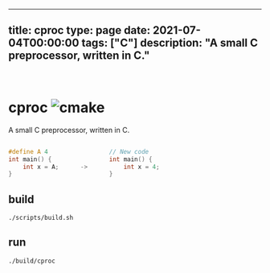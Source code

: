 
---
title: cproc
type: page
date: 2021-07-04T00:00:00
tags: ["C"]
description: "A small C preprocessor, written in C."
---


<br>

# cproc ![cmake](https://img.shields.io/github/workflow/status/adamhutchings/cproc/cmake?style=for-the-badge)
A small C preprocessor, written in C.
```c

#define A 4                 // New code
int main() {                int main() {
    int x = A;      ->          int x = 4;
}                           }
```

## build
```
./scripts/build.sh
```

## run
```
./build/cproc
```
